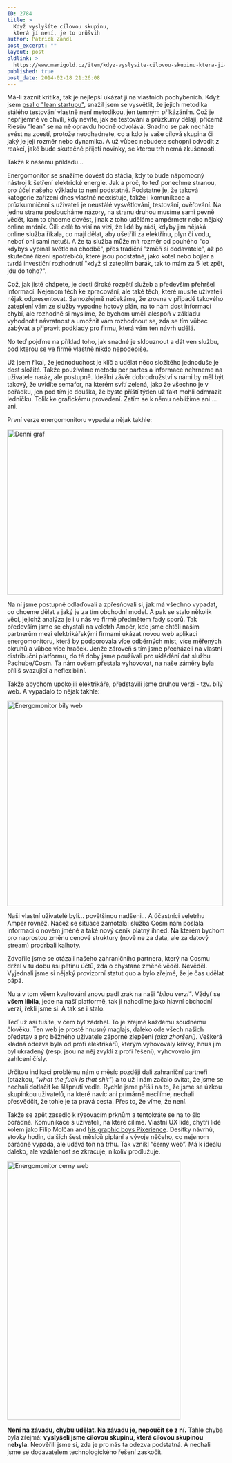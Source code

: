 ```yaml
---
ID: 2784
title: >
  Když vyslyšíte cílovou skupinu,
  která jí není, je to průšvih
author: Patrick Zandl
post_excerpt: ""
layout: post
oldlink: >
  https://www.marigold.cz/item/kdyz-vyslysite-cilovou-skupinu-ktera-ji-neni-je-to-prusvih
published: true
post_date: 2014-02-18 21:26:08
---
```

<p>Má-li zaznít kritika, tak je nejlepší ukázat ji na vlastních pochybeních. Když jsem <a href="http://www.marigold.cz/item/lean-startup-aneb-jak-se-propivotovat-do-pekla">psal o "lean startupu"</a>, snažil jsem se vysvětlit, že jejich metodika stálého testování vlastně není metodikou, jen temným příkázáním. Což je nepříjemné ve chvíli, kdy nevíte, jak se testování a průzkumy dělají, přičemž Riesův “lean” se na ně opravdu hodně odvolává. Snadno se pak necháte svést na zcestí, protože neodhadnete, co a kdo je vaše cílová skupina či jaký je její rozměr nebo dynamika. A už vůbec nebudete schopni odvodit z reakcí, jaké bude skutečné přijetí novinky, se kterou trh nemá zkušenosti.</p><p>Takže k našemu příkladu...</p>

<!--more-->

<p>Energomonitor se snažíme dovést do stádia, kdy to bude nápomocný nástroj k šetření elektrické energie. Jak a proč, to teď ponechme stranou, pro účel našeho výkladu to není podstatné. Podstatné je, že taková kategorie zařízení dnes vlastně neexistuje, takže i komunikace a průzkumničení s uživateli je neustálé vysvětlování, testování, ověřování. Na jednu stranu posloucháme názory, na stranu druhou musíme sami pevně vědět, kam to chceme dovést, jinak z toho uděláme ampérmetr nebo nějaký online mrdník. Čili: celé to visí na vizi, že lidé by rádi, kdyby jim nějaká online služba říkala, co mají dělat, aby ušetřili za elektřinu, plyn či vodu, neboť oni sami netuší. A že ta služba může mít rozměr od pouhého "co kdybys vypínal světlo na chodbě", přes tradiční "změň si dodavatele", až po skutečné řízení spotřebičů, které jsou podstatné, jako kotel nebo bojler a tvrdá investiční rozhodnutí "když si zateplím barák, tak to mám za 5 let zpět, jdu do toho?".</p><p>Což, jak jistě chápete, je dosti široké rozpětí služeb a především přehršel informací. Nejenom těch ke zpracování, ale také těch, které musíte uživateli nějak odpresentovat. Samozřejmě nečekáme, že zrovna v případě takového zateplení vám ze služby vypadne hotový plán, na to nám dost informací chybí, ale rozhodně si myslíme, že bychom uměli alespoň v základu vyhodnotit návratnost a umožnit vám rozhodnout se, zda se tím vůbec zabývat a připravit podklady pro firmu, která vám ten návrh udělá.</p><p>No teď pojďme na příklad toho, jak snadné je sklouznout a dát ven službu, pod kterou se ve firmě vlastně nikdo nepodepíše.</p><p>Už jsem říkal, že jednoduchost je klíč a udělat něco složitého jednoduše je dost složité. Takže používáme metodu per partes a informace nehrneme na uživatele naráz, ale postupně. Ideální závěr dobrodružství s námi by měl být takový, že uvidíte semafor, na kterém svítí zelená, jako že všechno je v pořádku, jen pod tím je douška, že byste příští týden už fakt mohli odmrazit ledničku. Tolik ke grafickému provedení. Zatím se k němu neblížíme ani ... ani.</p><p>První verze energomonitoru vypadala nějak takhle:</p><p><img src="http://www.marigold.cz/wp-content/uploads/denni-graf1.png" id="blogsy-1392758727010.0806" class="" width="500" height="383" alt="Denni graf"></p><p>Na ní jsme postupně odlaďovali a zpřesňovali si, jak má všechno vypadat, co chceme dělat a jaký je za tím obchodní model. A pak se stalo několik věcí, jejichž analýza je i u nás ve firmě předmětem řady sporů. Tak především jsme se chystali na veletrh Ampér, kde jsme chtěli našim partnerům mezi elektrikářskými firmami ukázat novou web aplikaci energomonitoru, která by podporovala více odběrných míst, více měřených okruhů a vůbec více hraček. Jenže zároveň s tím jsme přecházeli na vlastní distribuční platformu, do té doby jsme používali pro ukládání dat službu Pachube/Cosm. Ta nám ovšem přestala vyhovovat, na naše záměry byla příliš svazující a neflexibilní.</p><p>Takže abychom upokojili elektrikáře, představili jsme druhou verzi - tzv. bílý web. A vypadalo to nějak takhle:</p><p><img src="http://www.marigold.cz/wp-content/uploads/energomonitor-bily-web.png" id="blogsy-1392758727079.161" class="" width="500" height="475" alt="Energomonitor bily web"></p><p>Naši vlastní uživatelé byli... povětšinou nadšeni… A účastníci veletrhu Amper rovněž. Načež se situace zamotala: služba Cosm nám poslala informaci o novém jméně a také nový ceník platný ihned. Na kterém bychom pro naprostou změnu cenové struktury (nově ne za data, ale za datový stream) prodrbali kalhoty.</p><p>Zdvořile jsme se otázali našeho zahraničního partnera, který na Cosmu držel v tu dobu asi pětinu účtů, zda o chystané změně věděl. Nevěděl. Vyjednali jsme si nějaký provizorní statut quo a bylo zřejmé, že je čas udělat pápá.</p><p>Nu a v tom všem kvaltování znovu padl zrak na naši <em>"bílou verzi"</em>. Vždyť se <strong>všem líbila</strong>, jede na naší platformě, tak ji nahodíme jako hlavní obchodní verzi, řekli jsme si. A tak se i stalo.</p><p>Teď už asi tušíte, v čem byl zádrhel. To je zřejmé každému soudnému člověku. Ten web je prostě hnusný maglajs, daleko ode všech našich představ a pro běžného uživatele záporné zlepšení <em>(aka zhoršení)</em>. Veškerá kladná odezva byla od profi elektrikářů, kterým vyhovovaly křivky, hnus jim byl ukradený (resp. jsou na něj zvyklí z profi řešení), vyhovovalo jim zahlcení čísly.</p><p>Určitou indikaci problému nám o měsíc později dali zahraniční partneři (otázkou,<em> "what the fuck is that shit"</em>) a to už i nám začalo svítat, že jsme se nechali dotlačit ke šlápnutí vedle. Rychle jsme přišli na to, že jsme se úzkou skupinkou uživatelů, na které navíc ani primárně necílíme, nechali přesvědčit, že tohle je ta pravá cesta. Přes to, že víme, že není.</p><p>Takže se zpět zasedlo k rýsovacím prknům a tentokráte se na to šlo pořádně. Komunikace s uživateli, na které cílíme. Vlastní UX lidé, chytří lidé kolem jako Filip Molčan and <a href="http://www.pixerience.com/energomonitor">his graphic boys Pixerience</a>. Desítky návrhů, stovky hodin, dalších šest měsíců piplání a vývoje něčeho, co nejenom parádně vypadá, ale udává tón na trhu. Tak vznikl “černý web”. Má k ideálu daleko, ale vzdálenost se zkracuje, nikoliv prodlužuje. </p><p><img src="http://www.marigold.cz/wp-content/uploads/energomonitor-cerny-web.png" id="blogsy-1392758727085.1548" class="" width="401" height="600" alt="Energomonitor cerny web"></p><p><strong>Není na závadu, chybu udělat. Na závadu je, nepoučit se z ní.</strong> Tahle chyba byla zřejmá: <strong>vyslyšeli jsme cílovou skupinu, která cílovou skupinou nebyla</strong>. Neověřili jsme si, zda je pro nás ta odezva podstatná. A nechali jsme se dodavatelem technologického řešení zaskočit.</p><p>&nbsp;</p>